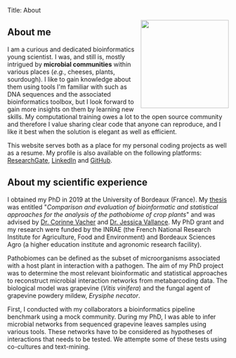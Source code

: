 Title: About

<img align="right" width="200" height="200" src="{static}/images/head.jpg">


## About me

I am a curious and dedicated bioinformatics young scientist. I was, and still is, mostly intrigued by **microbial communities** within various places (_e.g._, cheeses, plants, sourdough). I like to gain knowledge about them using tools I'm familiar with such as DNA sequences and the associated bioinformatics toolbox, but I look forward to gain more insights on them by learning new skills. 
My computational training owes a lot to the open source community and therefore I value sharing clear code that anyone can reproduce, and I like it best when the solution is elegant as well as efficient.

This website serves both as a place for my personal coding projects as well as a resume. My profile is also available on the following platforms: [<i class="ai-li ai ai-researchgate"></i> ResearchGate](https://www.researchgate.net/profile/Charlie_Pauvert), [<i class="fa-li fa fa-linkedin"></i> LinkedIn](https://www.linkedin.com/in/charliepauvert) and [<i class="fa-li fa fa-github"></i> GitHub](https://github.com/cpauvert).

## About my scientific experience

I obtained my PhD in 2019 at the University of Bordeaux (France). My [thesis](https://tel.archives-ouvertes.fr/tel-02452386/document) was entitled "_Comparison and evaluation of bioinformatic and statistical approaches for the analysis of the pathobiome of crop plants_" and was advised by [Dr. Corinne Vacher](https://corinnevacher.wordpress.com/) and [Dr. Jessica Vallance](https://www6.bordeaux-aquitaine.inrae.fr/sante-agroecologie-vignoble/Personnel/Ingenieurs/Jessica-Vallance). My PhD grant and my research were funded by the INRAE (the French National Research Institute for Agriculture, Food and Environment) and Bordeaux Sciences Agro (a higher education institute and agronomic research facility).

Pathobiomes can be defined as the subset of microorganisms associated with a host plant in interaction with a pathogen. 
The aim of my PhD project was to determine the most relevant bioinformatic and statistical approaches to reconstruct microbial interaction networks from metabarcoding data.  The biological model was grapevine (_Vitis vinifera_) and the fungal agent of grapevine powdery mildew, _Erysiphe necator_.

First, I conducted with my collaborators a bioinformatics pipeline benchmark using a mock community. During my PhD, I was able to infer microbial networks from sequenced grapevine leaves samples using various tools. These networks have to be considered as hypotheses of interactions that needs to be tested. We attempte some of these tests using co-cultures and text-mining.
